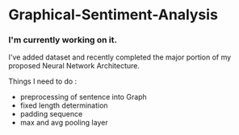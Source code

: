 # Graphical-Sentiment-Analysis
### I'm currently working on it. 
I've added dataset and recently completed the major portion of my proposed Neural Network Architecture.

Things I need to do : 
- preprocessing of sentence into Graph 
- fixed length determination 
- padding sequence 
- max and avg pooling layer 
